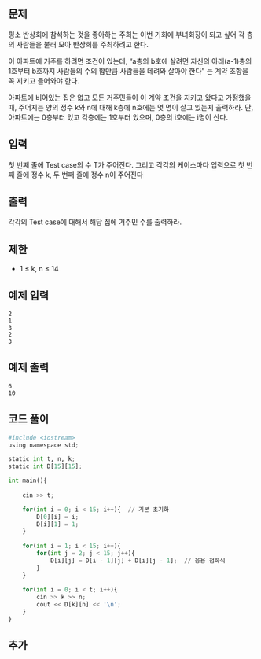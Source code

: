 ## 문제 
평소 반상회에 참석하는 것을 좋아하는 주희는 이번 기회에 부녀회장이 되고 싶어 각 층의 사람들을 불러 모아 반상회를 주최하려고 한다.

이 아파트에 거주를 하려면 조건이 있는데, “a층의 b호에 살려면 자신의 아래(a-1)층의 1호부터 b호까지 사람들의 수의 합만큼 사람들을 데려와 살아야 한다” 는 계약 조항을 꼭 지키고 들어와야 한다.

아파트에 비어있는 집은 없고 모든 거주민들이 이 계약 조건을 지키고 왔다고 가정했을 때, 주어지는 양의 정수 k와 n에 대해 k층에 n호에는 몇 명이 살고 있는지 출력하라. 단, 아파트에는 0층부터 있고 각층에는 1호부터 있으며, 0층의 i호에는 i명이 산다.
## 입력
첫 번째 줄에 Test case의 수 T가 주어진다. 그리고 각각의 케이스마다 입력으로 첫 번째 줄에 정수 k, 두 번째 줄에 정수 n이 주어진다
## 출력
각각의 Test case에 대해서 해당 집에 거주민 수를 출력하라.

## 제한
- 1 ≤ k, n ≤ 14
## 예제 입력 
```
2
1
3
2
3
```

## 예제 출력  
```
6
10
```
## 코드 풀이
```python
#include <iostream>
using namespace std;

static int t, n, k;
static int D[15][15];

int main(){
    
    cin >> t;

    for(int i = 0; i < 15; i++){  // 기본 초기화
        D[0][i] = i;
        D[i][1] = 1;
    }
    
    for(int i = 1; i < 15; i++){
        for(int j = 2; j < 15; j++){
            D[i][j] = D[i - 1][j] + D[i][j - 1];  // 응용 점화식 
        } 
    }
    
    for(int i = 0; i < t; i++){
        cin >> k >> n;
        cout << D[k][n] << '\n';
    }
}
```
## 추가

